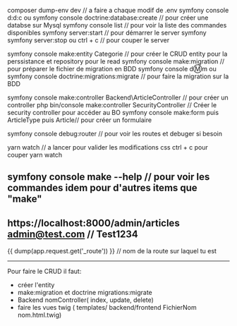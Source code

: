 composer dump-env dev // a faire a chaque modif de .env
symfony console d:d:c ou symfony console doctrine:database:create // pour créer une databse sur Mysql
symfony console list // pour voir la liste des commandes disponibles
symfony server:start // pour démarrer le server symfony
symfony server:stop ou ctrl + c // pour couper le server

symfony console make:entity Categorie // pour créer le CRUD entity pour la perssistance et repository pour le read
symfony console make:migration // pour préparer le fichier de migration en BDD
symfony console d:m:m  ou symfony console doctrine:migrations:migrate // pour faire la migration sur la BDD

symfony console make:controller Backend\ArticleController // pour créer un controller
php bin/console make:controller SecurityController // Créer le security controller pour accéder au BO
symfony console make:form puis ArticleType puis Article// pour créer un formulaire

symfony console debug:router // pour voir les routes et debuger si besoin

yarn watch // a lancer pour valider les modifications css ctrl + c pour couper yarn watch

 symfony console make --help // pour voir les commandes idem pour d'autres items que "make"
-------------------------------------------
https://localhost:8000/admin/articles
admin@test.com // Test1234
------------------------------------------

 {{ dump(app.request.get('_route'))  }}  // nom de la route sur laquel tu est

 -----------------------------------------
 Pour faire le CRUD il faut:
 - créer l'entity
 - make:migration et doctrine migrations:migrate
 - Backend nomController( index, update, delete)
 - faire les vues twig ( templates/ backend/frontend FichierNom nom.html.twig)